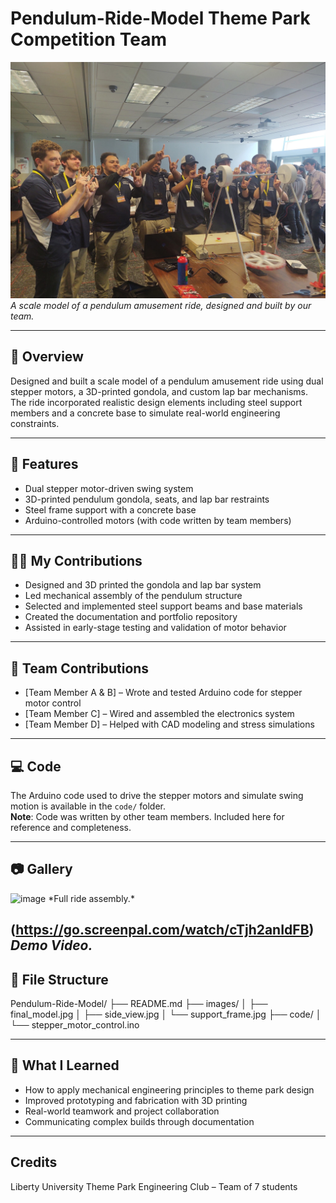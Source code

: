 # Pendulum-Ride-Model Theme Park Competition Team
![Pendulum Model](https://github.com/Josiah-Mechy/Pendulum-Ride-Model/blob/main/Picture%20-%20LU.jpg?raw=true) 
*A scale model of a pendulum amusement ride, designed and built by our team.*

---
## 🚀 Overview

Designed and built a scale model of a pendulum amusement ride using dual stepper motors, a 3D-printed gondola, and custom lap bar mechanisms. The ride incorporated realistic design elements including steel support members and a concrete base to simulate real-world engineering constraints.

---

## 🔧 Features

- Dual stepper motor-driven swing system  
- 3D-printed pendulum gondola, seats, and lap bar restraints  
- Steel frame support with a concrete base    
- Arduino-controlled motors (with code written by team members)

---

## 👨‍🔧 My Contributions

- Designed and 3D printed the gondola and lap bar system  
- Led mechanical assembly of the pendulum structure  
- Selected and implemented steel support beams and base materials  
- Created the documentation and portfolio repository  
- Assisted in early-stage testing and validation of motor behavior

---

## 👥 Team Contributions

- [Team Member A & B] – Wrote and tested Arduino code for stepper motor control  
- [Team Member C] – Wired and assembled the electronics system  
- [Team Member D] – Helped with CAD modeling and stress simulations

---

## 💻 Code

The Arduino code used to drive the stepper motors and simulate swing motion is available in the `code/` folder.  
**Note**: Code was written by other team members. Included here for reference and completeness.

---

## 📷 Gallery
<img width="2048" height="1536" alt="image" src="https://github.com/user-attachments/assets/6b1bacda-bb7a-4221-81ea-21e0d7a67152" />
*Full ride assembly.*

(https://go.screenpal.com/watch/cTjh2anIdFB)
*Demo Video.*
---

## 📁 File Structure
Pendulum-Ride-Model/
├── README.md
├── images/
│ ├── final_model.jpg
│ ├── side_view.jpg
│ └── support_frame.jpg
├── code/
│ └── stepper_motor_control.ino

---

## 🧠 What I Learned

- How to apply mechanical engineering principles to theme park design
- Improved prototyping and fabrication with 3D printing
- Real-world teamwork and project collaboration
- Communicating complex builds through documentation
---




## Credits
Liberty University Theme Park Engineering Club – Team of 7 students
